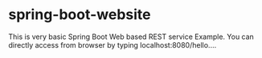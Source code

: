 # spring-boot-website

This is very basic Spring Boot Web based REST service Example.
You can directly access from browser by typing localhost:8080/hello....
